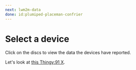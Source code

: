 ```yaml
---
next: lwm2m-data
done: id:plumiped-placeman-confrier
---
```


# Select a device

Click on the discs to view the data the devices have reported.

Let's look at [this Thingy:91 X](#id:plumiped-placeman-confrier).
